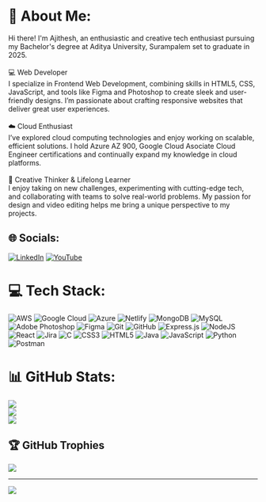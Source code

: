 # 💫 About Me:
Hi there! I'm Ajithesh, an enthusiastic and creative tech enthusiast pursuing my Bachelor's degree at Aditya University, Surampalem set to graduate in 2025.<br><br>💻 Web Developer<br>I specialize in Frontend Web Development, combining skills in HTML5, CSS, JavaScript, and tools like Figma and Photoshop to create sleek and user-friendly designs. I’m passionate about crafting responsive websites that deliver great user experiences.<br><br>☁️ Cloud Enthusiast<br>I’ve explored cloud computing technologies and enjoy working on scalable, efficient solutions. I hold Azure AZ 900, Google Cloud Asociate Cloud Engineer certifications and continually expand my knowledge in cloud platforms.<br><br>🎨 Creative Thinker & Lifelong Learner<br>I enjoy taking on new challenges, experimenting with cutting-edge tech, and collaborating with teams to solve real-world problems. My passion for design and video editing helps me bring a unique perspective to my projects.


## 🌐 Socials:
[![LinkedIn](https://img.shields.io/badge/LinkedIn-%230077B5.svg?logo=linkedin&logoColor=white)](https://linkedin.com/in/https://www.linkedin.com/in/pedagandham-ajithesh/) [![YouTube](https://img.shields.io/badge/YouTube-%23FF0000.svg?logo=YouTube&logoColor=white)](https://youtube.com/@https://www.youtube.com/ajithesh9) 

# 💻 Tech Stack:
![AWS](https://img.shields.io/badge/AWS-%23FF9900.svg?style=for-the-badge&logo=amazon-aws&logoColor=white) ![Google Cloud](https://img.shields.io/badge/GoogleCloud-%234285F4.svg?style=for-the-badge&logo=google-cloud&logoColor=white) ![Azure](https://img.shields.io/badge/azure-%230072C6.svg?style=for-the-badge&logo=microsoftazure&logoColor=white) ![Netlify](https://img.shields.io/badge/netlify-%23000000.svg?style=for-the-badge&logo=netlify&logoColor=#00C7B7) ![MongoDB](https://img.shields.io/badge/MongoDB-%234ea94b.svg?style=for-the-badge&logo=mongodb&logoColor=white) ![MySQL](https://img.shields.io/badge/mysql-4479A1.svg?style=for-the-badge&logo=mysql&logoColor=white) ![Adobe Photoshop](https://img.shields.io/badge/adobe%20photoshop-%2331A8FF.svg?style=for-the-badge&logo=adobe%20photoshop&logoColor=white) ![Figma](https://img.shields.io/badge/figma-%23F24E1E.svg?style=for-the-badge&logo=figma&logoColor=white) ![Git](https://img.shields.io/badge/git-%23F05033.svg?style=for-the-badge&logo=git&logoColor=white) ![GitHub](https://img.shields.io/badge/github-%23121011.svg?style=for-the-badge&logo=github&logoColor=white) ![Express.js](https://img.shields.io/badge/express.js-%23404d59.svg?style=for-the-badge&logo=express&logoColor=%2361DAFB) ![NodeJS](https://img.shields.io/badge/node.js-6DA55F?style=for-the-badge&logo=node.js&logoColor=white) ![React](https://img.shields.io/badge/react-%2320232a.svg?style=for-the-badge&logo=react&logoColor=%2361DAFB) ![Jira](https://img.shields.io/badge/jira-%230A0FFF.svg?style=for-the-badge&logo=jira&logoColor=white) ![C](https://img.shields.io/badge/c-%2300599C.svg?style=for-the-badge&logo=c&logoColor=white) ![CSS3](https://img.shields.io/badge/css3-%231572B6.svg?style=for-the-badge&logo=css3&logoColor=white) ![HTML5](https://img.shields.io/badge/html5-%23E34F26.svg?style=for-the-badge&logo=html5&logoColor=white) ![Java](https://img.shields.io/badge/java-%23ED8B00.svg?style=for-the-badge&logo=openjdk&logoColor=white) ![JavaScript](https://img.shields.io/badge/javascript-%23323330.svg?style=for-the-badge&logo=javascript&logoColor=%23F7DF1E) ![Python](https://img.shields.io/badge/python-3670A0?style=for-the-badge&logo=python&logoColor=ffdd54) ![Postman](https://img.shields.io/badge/Postman-FF6C37?style=for-the-badge&logo=postman&logoColor=white)
# 📊 GitHub Stats:
![](https://github-readme-stats.vercel.app/api?username=Ajithesh9&theme=dark&hide_border=false&include_all_commits=true&count_private=false)<br/>
![](https://github-readme-streak-stats.herokuapp.com/?user=Ajithesh9&theme=dark&hide_border=false)<br/>
![](https://github-readme-stats.vercel.app/api/top-langs/?username=Ajithesh9&theme=dark&hide_border=false&include_all_commits=true&count_private=false&layout=compact)

## 🏆 GitHub Trophies
![](https://github-profile-trophy.vercel.app/?username=Ajithesh9&theme=radical&no-frame=false&no-bg=true&margin-w=4)

---
[![](https://visitcount.itsvg.in/api?id=Ajithesh9&icon=0&color=0)](https://visitcount.itsvg.in)

<!-- Proudly created with GPRM ( https://gprm.itsvg.in ) -->

